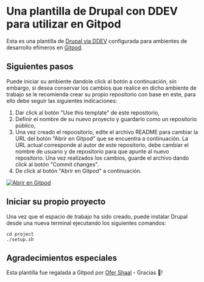 # Una plantilla de Drupal con DDEV para utilizar en Gitpod

Esta es una plantilla de [Drupal via DDEV](https://github.com/drud/ddev) configurada para ambientes de desarrollo efímeros en [Gitpod](https://www.gitpod.io/).

## Siguientes pasos

Puede iniciar su ambiente dandole click al botón a continuación, sin embargo, si desea conservar los cambios que realice en dicho ambiente de trabajo se le recomienda crear su propio repositorio con base en este, para ello debe seguir las siguientes indicaciones:

1. Dar click al botón "Use this template" de este repositorio, 
2. Definir el nombre de su nuevo proyecto y guardarlo como un repositorio público,
3. Una vez creado el repoositorio, edite el archivo README para cambiar la URL del botón "Abrir en Gitpod" que se encuentra a continuación. La URL actual corresponde al autor de este repositorio, debe cambiar el nombre de usuario y de repositorio para que apunte al nuevo repositorio. Una vez realizados los cambios, guarde el archivo dando click al botón "Commit changes".
4. De click al botón "Abrir en Gitpod" a continuación.

[![Abrir en Gitpod](https://gitpod.io/button/open-in-gitpod.svg)](https://gitpod.io/#https://github.com/Yetsabeth/drupal-taller)

## Iniciar su propio proyecto

Una vez que el espacio de trabajo ha sido creado, puede instalar Drupal desde una nueva terminal ejecutando los siguientes comandos:

```
cd project
./setup.sh
```

## Agradecimientos especiales

Esta plantilla fue regalada a Gitpod por [Ofer Shaal](https://github.com/shaal) - Gracias 🙏!
